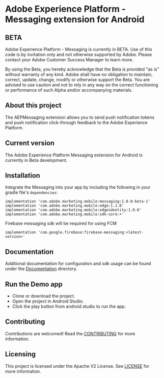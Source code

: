 # Adobe Experience Platform - Messaging extension for Android

## BETA
Adobe Experience Platform - Messaging is currently in BETA. Use of this code is by invitation only and not otherwise supported by Adobe. Please contact your Adobe Customer Success Manager to learn more.

By using the Beta, you hereby acknowledge that the Beta is provided "as is" without warranty of any kind. Adobe shall have no obligation to maintain, correct, update, change, modify or otherwise support the Beta. You are advised to use caution and not to rely in any way on the correct functioning or performance of such Alpha and/or accompanying materials.

## About this project
The AEPMessaging extension allows you to send push notification tokens and push notification click-through feedback to the Adobe Experience Platform.

## Current version
The Adobe Experience Platform Messaging extension for Android is currently in Beta development.

## Installation
Integrate the Messaging into your app by including the following in your gradle file's `dependencies`:

```
implementation 'com.adobe.marketing.mobile:messaging:1.0.0-beta-1'
implementation 'com.adobe.marketing.mobile:edge:1.1.0'
implementation 'com.adobe.marketing.mobile:edgeidentity:1.0.0'
implementation 'com.adobe.marketing.mobile:sdk-core:+'
```

Firebase messaging sdk will be required for using FCM
```
implementation 'com.google.firebase:firebase-messaging:<latest-version>'
```

## Documentation
Additional documentation for configuration and sdk usage can be found under the [Documentation](Documentation/README.md) directory.

## Run the Demo app
- Clone or download the project.
- Open the project in Android Studio.
- Click the play button from android studio to run the app.

## Contributing
Contributions are welcomed! Read the [CONTRIBUTING](.github/CONTRIBUTING.md) for more information.

## Licensing
This project is licensed under the Apache V2 License. See [LICENSE](LICENSE) for more information.
